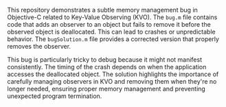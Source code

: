 This repository demonstrates a subtle memory management bug in Objective-C related to Key-Value Observing (KVO).  The `bug.m` file contains code that adds an observer to an object but fails to remove it before the observed object is deallocated.  This can lead to crashes or unpredictable behavior. The `bugSolution.m` file provides a corrected version that properly removes the observer.

This bug is particularly tricky to debug because it might not manifest consistently. The timing of the crash depends on when the application accesses the deallocated object.  The solution highlights the importance of carefully managing observers in KVO and removing them when they're no longer needed, ensuring proper memory management and preventing unexpected program termination.